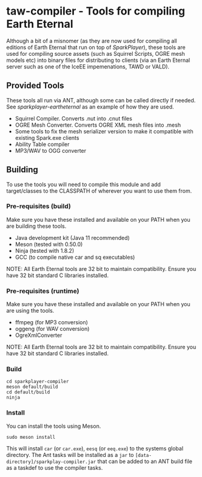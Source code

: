 # taw-compiler - Tools for compiling Earth Eternal 

Although a bit of a misnomer (as they are now used for compiling all editions of Earth Eternal that run on top
of *SparkPlayer*), these tools are used for compiling source assets (such as Squirrel Scripts, OGRE mesh
models etc) into binary files for distributing to clients (via an Earth Eternal server such as one of the IceEE impemenations, TAWD or VALD).

## Provided Tools

These tools all run via ANT, although some can be called directly if needed. See *sparkplayer-eartheternal* as
an example of how they are used.

  * Squirrel Compiler. Converts .nut into .cnut files
  * OGRE Mesh Converter. Converts OGRE XML mesh files into .mesh
  * Some tools to fix the mesh serializer version to make it compatible with existing Spark.exe clients
  * Ability Table compiler
  * MP3/WAV to OGG converter
  
## Building

To use the tools you will need to compile this module and add target/classes to the CLASSPATH of wherever
you want to use them from.

### Pre-requisites (build)

Make sure you have these installed and available on your PATH when you are building these tools.

  * Java development kit (Java 11 recommended)
  * Meson (tested with 0.50.0)
  * Ninja (tested with 1.8.2)
  * GCC (to compile native car and sq executables)
  
NOTE: All Earth Eternal tools are 32 bit to maintain compatibility. Ensure you have 32 bit standard C 
libraries installed.

### Pre-requisites (runtime)

Make sure you have these installed and available on your PATH when you are using the tools.

  * ffmpeg (for MP3 conversion)
  * oggeng (for WAV conversion)
  * OgreXmlConverter
  
NOTE: All Earth Eternal tools are 32 bit to maintain compatibility. Ensure you have 32 bit standard C 
libraries installed.

### Build

```
cd sparkplayer-compiler
meson default/build
cd default/build
ninja
```

### Install

You can install the tools using Meson.

```
sudo meson install
```

This will install `car` (or `car.exe`), `eesq` (or `eeq.exe`) to the systems global directory. The
Ant tasks will be installed as a `jar` to `[data-directory]/sparkplay-compiler.jar` that can be added to an ANT build file as a
taskdef to use the compiler tasks.
